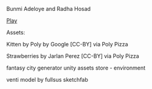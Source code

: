 Bunmi Adeloye and Radha Hosad

[Play](https://radha-cal.github.io/game615-spring2023-07/exercise07/play)


Assets:

Kitten by Poly by Google [CC-BY] via Poly Pizza

Strawberries by Jarlan Perez [CC-BY] via Poly Pizza

fantasy city generator unity assets store - environment

venti model by fullsus sketchfab
